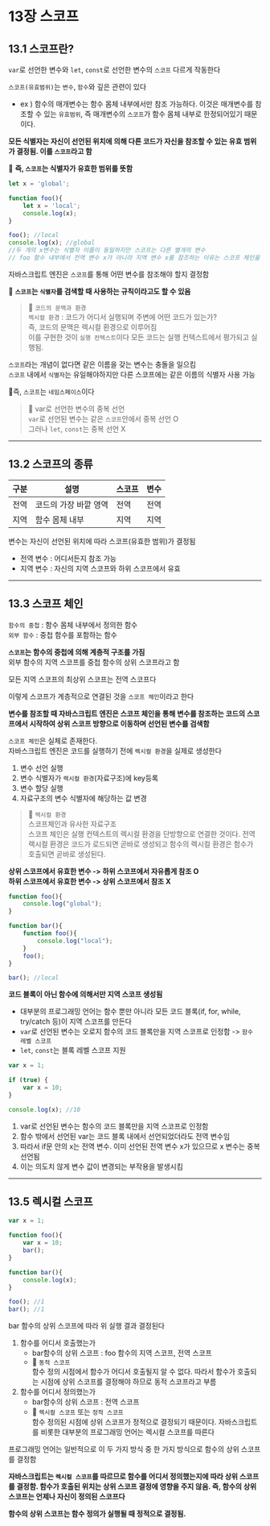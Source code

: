 # 13장 스코프
## 13.1 스코프란?
`var`로 선언한 변수와 `let`, `const`로 선언한 변수의 `스코프` 다르게 작동한다

`스코프(유효범위)`는 `변수`, `함수`와 깊은 관련이 있다
- ex ) 함수의 매개변수는 함수 몸체 내부에서만 참조 가능하다. 이것은 매개변수를 참조할 수 있는 `유효범위`, 즉 매개변수의 `스코프`가 함수 몸체 내부로 한정되어있기 때문이다.

**모든 식별자는 자신이 선언된 위치에 의해 다른 코드가 자신을 참조할 수 있는 유효 범위가 결정됨. 이를 `스코프`라고 함**

🌟 **즉, `스코프`는 식별자가 유효한 범위를 뜻함**

```javascript
let x = 'global';

function foo(){
    let x = 'local';
    console.log(x);
}

foo(); //local
console.log(x); //global
//두 개의 x변수는 식별자 이름이 동일하지만 스코프는 다른 별개의 변수
// foo 함수 내부에서 전역 변수 x가 아니라 지역 변수 x를 참조하는 이유는 스코프 체인을 통해 참조할 변수를 검색했기 때문
```
자바스크립트 엔진은 `스코프`를 통해 어떤 변수를 참조해야 할지 결정함

🌟 **`스코프`는 `식별자`를 검색할 때 사용하는 규칙이라고도 할 수 있음**

> 📌 `코드의 문맥과 환경` <br>
`렉시컬 환경` : 코드가 어디서 실행되며 주변에 어떤 코드가 있는가? <br>
즉, 코드의 문맥은 렉시컬 환경으로 이루어짐 <br>
이를 구현한 것이 `실행 컨텍스트`이다 모든 코드는 실행 컨텍스트에서 평가되고 실행됨. 

`스코프`라는 개념이 없다면 같은 이름을 갖는 변수는 충돌을 일으킴 <br>
`스코프` 내에서 `식별자`는 유일해야하지만 다른 스코프에는 같은 이름의 식별자 사용 가능

🌟즉, `스코프`는 `네임스페이스`이다

> 📌 var로 선언한 변수의 중복 선언 <br>
`var`로 선언된 변수는 같은 `스코프`안에서 중복 선언 O <br> 그러나 `let`, `const`는 중복 선언 X

---
## 13.2 스코프의 종류
|구분|설명|스코프|변수|
|--|--|--|--|
|전역|코드의 가장 바깥 영역|전역|전역
|지역|함수 몸체 내부|지역|지역

변수는 자신이 선언된 위치에 따라 스코프(유효한 범위)가 결정됨
- 전역 변수 : 어디서든지 참조 가능
- 지역 변수 : 자신의 지역 스코프와 하위 스코프에서 유효

---
## 13.3 스코프 체인
`함수의 중첩` : 함수 몸체 내부에서 정의한 함수 <br>
`외부 함수` : 중첩 함수를 포함하는 함수

**`스코프`는 함수의 중첩에 의해 계층적 구조를 가짐**<br>
외부 함수의 지역 스코프를 중첩 함수의 상위 스코프라고 함

모든 지역 스코프의 최상위 스코프는 전역 스코프다

이렇게 스코프가 계층적으로 연결된 것을 `스코프 체인`이라고 한다

**변수를 참조할 때 자바스크립트 엔진은 스코프 체인을 통해 변수를 참조하는 코드의 스코프에서 시작하여 상위 스코프 방향으로 이동하며 선언된 변수를 검색함**

`스코프 체인`은 실체로 존재한다. <br>
자바스크립트 엔진은 코드를 실행하기 전에 `렉시컬 환경`을 실제로 생성한다 <br>
1. 변수 선언 실행
2. 변수 식별자가 `렉시컬 환경`(자료구조)에 key등록
3. 변수 할당 실행
4. 자료구조의 변수 식별자에 해당하는 값 변경

> 📌 `렉시컬 환경` <br>
스코프체인과 유사한 자료구조 <br>
스코프 체인은 실행 컨텍스트의 렉시컬 환경을 단방향으로 연결한 것이다. 전역 렉시컬 환경은 코드가 로드되면 곧바로 생성되고 함수의 렉시컬 환경은 함수가 호출되면 곧바로 생성된다.

**상위 스코프에서 유효한 변수 -> 하위 스코프에서 자유롭게 참조 O <br> 하위 스코프에서 유효한 변수 -> 상위 스코프에서 참조 X**

```javascript
function foo(){
    console.log("global");
}

function bar(){
    function foo(){
        console.log("local");
    }
    foo();
}

bar(); //local
```

**코드 블록이 아닌 함수에 의해서만 지역 스코프 생성됨**

- 대부분의 프로그래밍 언어는 함수 뿐만 아니라 모든 코드 블록(if, for, while, try/catch 등)이 지역 스코프를 만든다
- `var`로 선언된 변수는 오로지 함수의 코드 블록만을 지역 스코프로 인정함 -> `함수 레벨 스코프`
- `let`, `const`는 블록 레벨 스코프 지원

```javascript
var x = 1;

if (true) {
    var x = 10;
}

console.log(x); //10
```
1. var로 선언된 변수는 함수의 코드 블록만을 지역 스코프로 인정함
2. 함수 밖에서 선언된 var는 코드 블록 내에서 선언되었더라도 전역 변수임
3. 따라서 if문 안의 x는 전역 변수. 이미 선언된 전역 변수 x가 있으므로 x 변수는 중복 선언됨
4. 이는 의도치 않게 변수 값이 변경되는 부작용을 발생시킴

---
## 13.5 렉시컬 스코프

```javascript
var x = 1;

function foo(){
    var x = 10;
    bar();
}

function bar(){
    console.log(x);
}

foo(); //1
bar(); //1
```
bar 함수의 상위 스코프에 따라 위 실행 결과 결정된다
1. 함수를 어디서 호출했는가
    - bar함수의 상위 스코프 : foo 함수의 지역 스코프, 전역 스코프
    - 🌟 `동적 스코프` <br>
    함수 정의 시점에서 함수가 어디서 호출될지 알 수 없다. 따라서 함수가 호출되는 시점에 상위 스코프를 결정해야 하므로 동적 스코프라고 부름
2. 함수를 어디서 정의했는가
    - bar함수의 상위 스코프 : 전역 스코프
    - 🌟 `렉시컬 스코프` 또는 `정적 스코프` <br>
    함수 정의된 시점에 상위 스코프가 정적으로 결정되기 때문이다. 자바스크립트를 비롯한 대부분의 프로그래밍 언어는 렉시컬 스코프를 따른다

프로그래밍 언어는 일반적으로 이 두 가지 방식 중 한 가지 방식으로 함수의 상위 스코프를 결정함

**자바스크립트는 `렉시컬 스코프`를 따르므로 함수를 어디서 정의했는지에 따라 상위 스코프를 결정함. 함수가 호출된 위치는 상위 스코프 결정에 영향을 주지 않음. 즉, 함수의 상위 스코프는 언제나 자신이 정의된 스코프다**

**함수의 상위 스코프는 함수 정의가 실행될 때 정적으로 결정됨.**